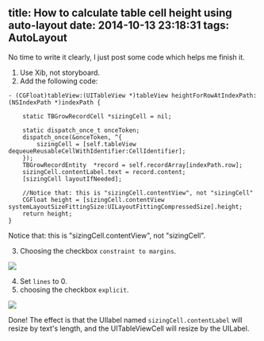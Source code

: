 title: How to calculate table cell height using auto-layout
date: 2014-10-13 23:18:31
tags: AutoLayout
---

No time to write it clearly, I just post some code which helps me finish it.

1. Use Xib, not storyboard.
2. Add the following code:

```
- (CGFloat)tableView:(UITableView *)tableView heightForRowAtIndexPath:(NSIndexPath *)indexPath {
    
    static TBGrowRecordCell *sizingCell = nil;
    
    static dispatch_once_t onceToken;
    dispatch_once(&onceToken, ^{
        sizingCell = [self.tableView dequeueReusableCellWithIdentifier:CellIdentifier];
    });
    TBGrowRecordEntity  *record = self.recordArray[indexPath.row];
    sizingCell.contentLabel.text = record.content;
    [sizingCell layoutIfNeeded];
    
    //Notice that: this is "sizingCell.contentView", not "sizingCell"
    CGFloat height = [sizingCell.contentView systemLayoutSizeFittingSize:UILayoutFittingCompressedSize].height;
    return height;
}

```

Notice that: this is "sizingCell.contentView", not "sizingCell".

3. Choosing the checkbox `constraint to margins`.

![](/2014/10/13/How-to-calculate-table-cell-height-using-auto-layout/QQ20141013-1@2x.png)

4. Set `lines` to 0.
5. choosing the checkbox `explicit`.

![](/2014/10/13/How-to-calculate-table-cell-height-using-auto-layout/QQ20141013-2@2x.png)

Done! The effect is that the UIlabel named `sizingCell.contentLabel` will resize by text's length, and the UITableViewCell will resize by the UILabel.
 